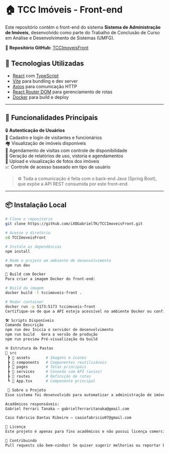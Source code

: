 # 🏠 TCC Imóveis - Front-end

Este repositório contém o front-end do sistema **Sistema de Administração de Imóveis**, desenvolvido como parte do Trabalho de Conclusão de Curso em Análise e Desenvolvimento de Sistemas (UMFG).

🔗 **Repositório GitHub:** [TCCImoveisFront](https://github.com/iXDGabrielTK/TCCImoveisFront)

## 🧩 Tecnologias Utilizadas

- [React](https://reactjs.org/) com [TypeScript](https://www.typescriptlang.org/)
- [Vite](https://vitejs.dev/) para bundling e dev server
- [Axios](https://axios-http.com/) para comunicação HTTP
- [React Router DOM](https://reactrouter.com/) para gerenciamento de rotas
- [Docker](https://www.docker.com/) para build e deploy

---

## 🚀 Funcionalidades Principais

🔒 **Autenticação de Usuários**  
👤 Cadastro e login de visitantes e funcionários  
🏘️ Visualização de imóveis disponíveis  
📅 Agendamento de visitas com controle de disponibilidade  
🧾 Geração de relatórios de uso, vistoria e agendamentos  
📸 Upload e visualização de fotos dos imóveis  
📈 Controle de acesso baseado em tipo de usuário  

> ⚙️ Toda a comunicação é feita com o back-end Java (Spring Boot), que expõe a API REST consumida por este front-end.

---

## 📦 Instalação Local

```bash
# Clone o repositório
git clone https://github.com/iXDGabrielTK/TCCImoveisFront.git

# Acesse o diretório
cd TCCImoveisFront

# Instale as dependências
npm install

# Rode o projeto em ambiente de desenvolvimento
npm run dev

🐳 Build com Docker
Para criar a imagem Docker do front-end:

# Build da imagem
docker build -t tccimoveis-front .

# Rodar container
docker run -p 5173:5173 tccimoveis-front
Certifique-se de que a API esteja acessível no ambiente Docker ou configure corretamente a variável de ambiente VITE_API_URL.

🛠️ Scripts Disponíveis
Comando	Descrição
npm run dev	Inicia o servidor de desenvolvimento
npm run build	Gera a versão de produção
npm run preview	Pré-visualização da build

🌐 Estrutura de Pastas
📁 src
 ┣ 📁 assets       # Imagens e ícones
 ┣ 📁 components   # Componentes reutilizáveis
 ┣ 📁 pages        # Telas principais
 ┣ 📁 services     # Conexão com API (axios)
 ┣ 📁 routes       # Definição de rotas
 ┗ 📄 App.tsx      # Componente principal

 📌 Sobre o Projeto
Esse sistema foi desenvolvido para automatizar a administração de imóveis da empresa Bemco, permitindo que usuários realizem consultas, agendamentos e interações com imóveis disponíveis para locação.

Acadêmicos responsáveis:
Gabriel Ferrari Tanaka – gabrielferraritanaka@gmail.com

Caio Fabricio Dantas Ribeiro – caaiofabricio07@gmail.com

📃 Licença
Este projeto é apenas para fins acadêmicos e não possui licença comercial associada.

💬 Contribuindo
Pull requests são bem-vindos! Se quiser sugerir melhorias ou reportar bugs, fique à vontade para abrir uma issue.